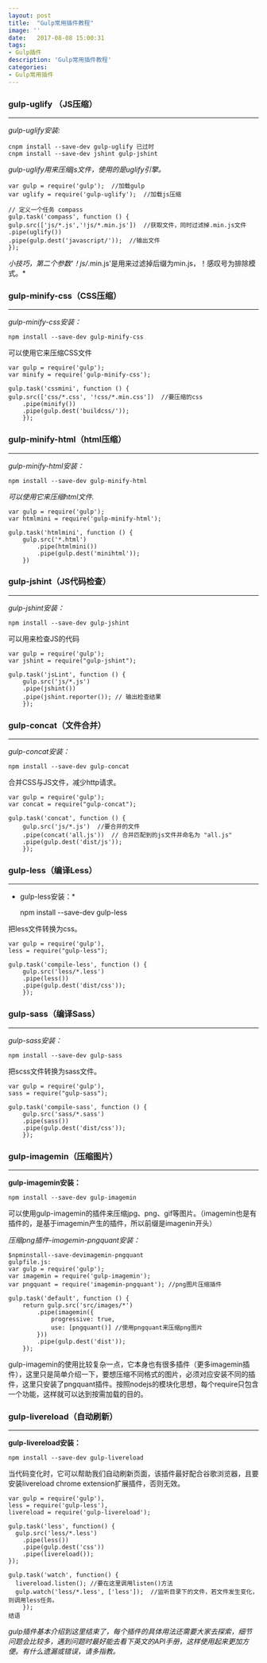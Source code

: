 ```yaml
---
layout: post
title:  "Gulp常用插件教程"
image: ''
date:   2017-08-08 15:00:31
tags: 
- Gulp插件
description: 'Gulp常用插件教程'
categories:
- Gulp常用插件
---
```

 
 

###  gulp-uglify （JS压缩）
 * * * *
 
*gulp-uglify安装:*


	cnpm install --save-dev gulp-uglify 已过时
	cnpm install --save-dev jshint gulp-jshint
	
		 
*gulp-uglify用来压缩js文件，使用的是uglify引擎。* 

	var gulp = require('gulp');  //加载gulp
	var uglify = require('gulp-uglify');  //加载js压缩

	// 定义一个任务 compass
	gulp.task('compass', function () {
	gulp.src(['js/*.js','!js/*.min.js'])  //获取文件，同时过滤掉.min.js文件
	.pipe(uglify())
	.pipe(gulp.dest('javascript/'));  //输出文件
	});
    
	
*小技巧，第二个参数'！js/*.min.js'是用来过滤掉后缀为min.js，！感叹号为排除模式。*

###  gulp-minify-css（CSS压缩）

 * * * *
 
*gulp-minify-css安装：*

    npm install --save-dev gulp-minify-css
	
可以使用它来压缩CSS文件


	var gulp = require('gulp');
	var minify = require('gulp-minify-css');

	gulp.task('cssmini', function () {
	gulp.src(['css/*.css', '!css/*.min.css'])  //要压缩的css
		.pipe(minify())
		.pipe(gulp.dest('buildcss/'));
		});
	
	
###  gulp-minify-html（html压缩）

 * * * *
 
*gulp-minify-html安装：*

    npm install --save-dev gulp-minify-html
	
*可以使用它来压缩html文件.*


	var gulp = require('gulp');
	var htmlmini = require('gulp-minify-html');

	gulp.task('htmlmini', function () {
		gulp.src('*.html')
			.pipe(htmlmini())
			.pipe(gulp.dest('minihtml'));
		})
		
###  gulp-jshint（JS代码检查）

 * * * *
 
*gulp-jshint安装：*

    npm install --save-dev gulp-jshint
	
可以用来检查JS的代码

	var gulp = require('gulp');
	var jshint = require("gulp-jshint");

	gulp.task('jsLint', function () {
		gulp.src('js/*.js')
		.pipe(jshint())
		.pipe(jshint.reporter()); // 输出检查结果
		});
	
###  gulp-concat（文件合并）
	
 * * * *
*gulp-concat安装：*

    npm install --save-dev gulp-concat	
	
合并CSS与JS文件，减少http请求。

	var gulp = require('gulp');
	var concat = require("gulp-concat");

	gulp.task('concat', function () {
		gulp.src('js/*.js')  //要合并的文件
		.pipe(concat('all.js'))  // 合并匹配到的js文件并命名为 "all.js"
		.pipe(gulp.dest('dist/js'));
		});
	
###  gulp-less（编译Less）

 * * * *
 
* gulp-less安装：*

	npm install --save-dev gulp-less
	
把less文件转换为css。

	var gulp = require('gulp'),
	less = require("gulp-less");

	gulp.task('compile-less', function () {
		gulp.src('less/*.less')
		.pipe(less())
		.pipe(gulp.dest('dist/css'));
		});
	
	
###  gulp-sass（编译Sass）

 * * * *
 
*gulp-sass安装：*

    npm install --save-dev gulp-sass
	
把scss文件转换为sass文件。

	var gulp = require('gulp'),
	sass = require("gulp-sass");

	gulp.task('compile-sass', function () {
		gulp.src('sass/*.sass')
		.pipe(sass())
		.pipe(gulp.dest('dist/css'));
		});
	
	
###  gulp-imagemin（压缩图片）

 * * * *
**gulp-imagemin安装：**

    npm install --save-dev gulp-imagemin
	
可以使用gulp-imagemin的插件来压缩jpg、png、gif等图片。（imagemin也是有插件的，是基于imagemin产生的插件，所以前缀是imagenin开头）

*压缩png插件-imagemin-pngquant安装：*


	$npminstall--save-devimagemin-pngquant
	gulpfile.js:
	var gulp = require('gulp');
	var imagemin = require('gulp-imagemin');
	var pngquant = require('imagemin-pngquant'); //png图片压缩插件

	gulp.task('default', function () {
		return gulp.src('src/images/*')
			.pipe(imagemin({
				progressive: true,
				use: [pngquant()] //使用pngquant来压缩png图片
			}))
			.pipe(gulp.dest('dist'));
		});
	
	
gulp-imagemin的使用比较复杂一点，它本身也有很多插件（更多imagemin插件），这里只是简单介绍一下，要想压缩不同格式的图片，必须对应安装不同的插件，这里只安装了pngquant插件。按照nodejs的模块化思想，每个require只包含一个功能，这样就可以达到按需加载的目的。


###  gulp-livereload（自动刷新）

 * * * *
 
**gulp-livereload安装：**

    npm install --save-dev gulp-livereload
	
当代码变化时，它可以帮助我们自动刷新页面，该插件最好配合谷歌浏览器，且要安装livereload chrome extension扩展插件，否则无效。


	var gulp = require('gulp'),
	less = require('gulp-less'),
	livereload = require('gulp-livereload');

	gulp.task('less', function() {
	  gulp.src('less/*.less')
		.pipe(less())
		.pipe(gulp.dest('css'))
		.pipe(livereload());
	});

	gulp.task('watch', function() {
	  livereload.listen(); //要在这里调用listen()方法
	  gulp.watch('less/*.less', ['less']);  //监听目录下的文件，若文件发生变化，则调用less任务。
		});
	结语

*gulp插件基本介绍到这里结束了，每个插件的具体用法还需要大家去探索，细节问题会比较多，遇到问题时最好能去看下英文的API手册，这样使用起来更加方便。有什么遗漏或错误，请多指教。*
	
	
	
	
	
	
	
	
	
	
	
	
	
	
	
	
	
	
	
	
	
	
	
	
